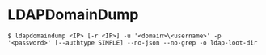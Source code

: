 # LDAPDomainDump

```
$ ldapdomaindump <IP> [-r <IP>] -u '<domain>\<username>' -p '<password>' [--authtype SIMPLE] --no-json --no-grep -o ldap-loot-dir
```